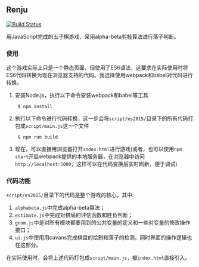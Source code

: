 ## Renju

[![Build Status](https://travis-ci.org/mapan1984/Renju.svg?branch=master)](https://travis-ci.org/mapan1984/Renju)

用JavaScript完成的五子棋游戏，采用alpha-beta剪枝算法进行落子判断。

### 使用

这个游戏实际上只是一个静态页面，但使用了ES6语法，这要求在实际使用时将ES6代码转换为现在浏览器支持的代码。我选择使用webpack和babel对代码进行转换。

1. 安装Node.js，执行以下命令安装webpack和babel等工具

        $ npm install

2. 执行以下命令进行代码转换，这一步会将`script/es2015/`目录下的所有代码打包成`script/main.js`这一个文件

        $ npm run build

3. 现在，可以直接用浏览器打开`index.html`进行游戏(或者，也可以使用`npm start`开启webpack提供的本地服务器，在浏览器中访问`http://localhost:5000`，这样可以在代码变换后实时刷新，便于调试)

### 代码功能

`script/es2015/`目录下的代码是整个游戏的核心，其中:

1. `alphabeta.js`中完成alpha-beta算法；
2. `estimate.js`中完成对棋局的评估函数和胜负判断；
3. `gnum.js`中是对所有模块都要用到的公共变量的定义和一些对变量的修改操作接口；
4. `ui.js`中使用用cavans完成棋盘的绘制和落子的检测，同时界面的操作逻辑也在这部分。

在实际使用时，会将上述代码打包成`script/main.js`，被`index.html`直接引入。

